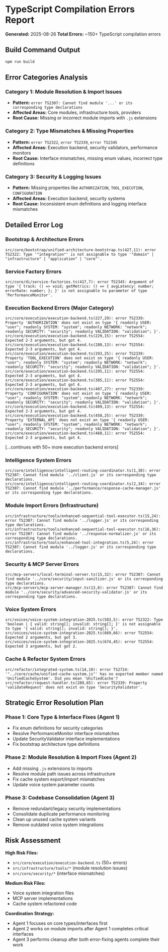 # TypeScript Compilation Errors Report

**Generated:** 2025-08-26
**Total Errors:** ~150+ TypeScript compilation errors

## Build Command Output

```bash
npm run build
```

## Error Categories Analysis

### Category 1: Module Resolution & Import Issues
- **Pattern:** `error TS2307: Cannot find module '...' or its corresponding type declarations`
- **Affected Areas:** Core modules, infrastructure tools, providers
- **Root Cause:** Missing or incorrect module imports with `.js` extensions

### Category 2: Type Mismatches & Missing Properties  
- **Pattern:** `error TS2322`, `error TS2339`, `error TS2345`
- **Affected Areas:** Execution backend, security validators, performance monitors
- **Root Cause:** Interface mismatches, missing enum values, incorrect type definitions

### Category 3: Security & Logging Issues
- **Pattern:** Missing properties like `AUTHORIZATION`, `TOOL_EXECUTION`, `CONFIGURATION`
- **Affected Areas:** Execution backend, security systems
- **Root Cause:** Inconsistent enum definitions and logging interface mismatches

## Detailed Error Log

### Bootstrap & Architecture Errors
```
src/core/bootstrap/unified-architecture-bootstrap.ts(427,11): error TS2322: Type '"integration"' is not assignable to type '"domain" | "infrastructure" | "application" | "core"'.
```

### Service Factory Errors
```
src/core/di/service-factories.ts(417,7): error TS2345: Argument of type '{ track: () => void; getMetrics: () => { avgLatency: number; errorRate: number; }; }' is not assignable to parameter of type 'PerformanceMonitor'.
```

### Execution Backend Errors (Major Category)
```
src/core/execution/execution-backend.ts(227,29): error TS2339: Property 'AUTHORIZATION' does not exist on type '{ readonly USER: "user"; readonly SYSTEM: "system"; readonly NETWORK: "network"; readonly SECURITY: "security"; readonly VALIDATION: "validation"; }'.
src/core/execution/execution-backend.ts(229,15): error TS2554: Expected 2-3 arguments, but got 4.
src/core/execution/execution-backend.ts(280,13): error TS2554: Expected 2-3 arguments, but got 4.
src/core/execution/execution-backend.ts(293,25): error TS2339: Property 'TOOL_EXECUTION' does not exist on type '{ readonly USER: "user"; readonly SYSTEM: "system"; readonly NETWORK: "network"; readonly SECURITY: "security"; readonly VALIDATION: "validation"; }'.
src/core/execution/execution-backend.ts(295,11): error TS2554: Expected 2-3 arguments, but got 4.
src/core/execution/execution-backend.ts(385,11): error TS2554: Expected 2-3 arguments, but got 4.
src/core/execution/execution-backend.ts(407,27): error TS2339: Property 'CONFIGURATION' does not exist on type '{ readonly USER: "user"; readonly SYSTEM: "system"; readonly NETWORK: "network"; readonly SECURITY: "security"; readonly VALIDATION: "validation"; }'.
src/core/execution/execution-backend.ts(409,13): error TS2554: Expected 2-3 arguments, but got 4.
src/core/execution/execution-backend.ts(458,25): error TS2339: Property 'EXTERNAL_API' does not exist on type '{ readonly USER: "user"; readonly SYSTEM: "system"; readonly NETWORK: "network"; readonly SECURITY: "security"; readonly VALIDATION: "validation"; }'.
src/core/execution/execution-backend.ts(460,11): error TS2554: Expected 2-3 arguments, but got 4.
```
[...continues with 50+ more execution backend errors]

### Intelligence System Errors
```
src/core/intelligence/intelligent-routing-coordinator.ts(1,30): error TS2307: Cannot find module '../client.js' or its corresponding type declarations.
src/core/intelligence/intelligent-routing-coordinator.ts(2,34): error TS2307: Cannot find module '../performance/response-cache-manager.js' or its corresponding type declarations.
```

### Module Import Errors (Infrastructure)
```
src/infrastructure/tools/enhanced-sequential-tool-executor.ts(15,24): error TS2307: Cannot find module '../logger.js' or its corresponding type declarations.
src/infrastructure/tools/enhanced-sequential-tool-executor.ts(16,36): error TS2307: Cannot find module '../response-normalizer.js' or its corresponding type declarations.
src/infrastructure/tools/enhanced-tool-integration.ts(5,24): error TS2307: Cannot find module '../logger.js' or its corresponding type declarations.
```

### Security & MCP Server Errors  
```
src/mcp-servers/local-terminal-server.ts(15,32): error TS2307: Cannot find module '../core/security/input-sanitizer.js' or its corresponding type declarations.
src/mcp-servers/mcp-server-manager.ts(13,8): error TS2307: Cannot find module '../core/security/advanced-security-validator.js' or its corresponding type declarations.
```

### Voice System Errors
```
src/voices/voice-system-integration-2025.ts(583,5): error TS2322: Type 'boolean | { valid: string[]; invalid: string[]; }' is not assignable to type '{ valid: string[]; invalid: string[]; }'.
src/voices/voice-system-integration-2025.ts(669,66): error TS2554: Expected 2 arguments, but got 3.
src/voices/voice-system-integration-2025.ts(674,45): error TS2554: Expected 3 arguments, but got 2.
```

### Cache & Refactor System Errors
```
src/refactor/integrated-system.ts(14,10): error TS2724: '"../core/cache/unified-cache-system.js"' has no exported member named 'UnifiedCacheSystem'. Did you mean 'UnifiedCache'?
src/refactor/request-handler.ts(289,65): error TS2339: Property 'validateRequest' does not exist on type 'SecurityValidator'.
```

## Strategic Error Resolution Plan

### Phase 1: Core Type & Interface Fixes (Agent 1)
- Fix enum definitions for security categories
- Resolve PerformanceMonitor interface mismatches  
- Update SecurityValidator interface implementations
- Fix bootstrap architecture type definitions

### Phase 2: Module Resolution & Import Fixes (Agent 2)
- Add missing `.js` extensions to imports
- Resolve module path issues across infrastructure
- Fix cache system export/import mismatches
- Update voice system parameter counts

### Phase 3: Codebase Consolidation (Agent 3)
- Remove redundant/legacy security implementations
- Consolidate duplicate performance monitoring
- Clean up unused cache system variants
- Remove outdated voice system integrations

## Risk Assessment

**High Risk Files:**
- `src/core/execution/execution-backend.ts` (50+ errors)
- `src/infrastructure/tools/*` (module resolution issues)
- `src/core/security/*` (interface mismatches)

**Medium Risk Files:**
- Voice system integration files
- MCP server implementations
- Cache system refactored code

**Coordination Strategy:**
- Agent 1 focuses on core types/interfaces first
- Agent 2 works on module imports after Agent 1 completes critical interfaces
- Agent 3 performs cleanup after both error-fixing agents complete their work